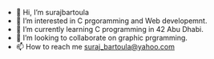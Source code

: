 - 👋 Hi, I’m surajbartoula
- 👀 I’m interested in C prgoramming and Web developemnt.
- 🌱 I’m currently learning C programming in 42 Abu Dhabi.
- 💞️ I’m looking to collaborate on graphic prgramming.
- 📫 How to reach me suraj_bartoula@yahoo.com

<!---
surajbartoula/surajbartoula is a ✨ special ✨ repository because its `README.md` (this file) appears on your GitHub profile.
You can click the Preview link to take a look at your changes.
--->

